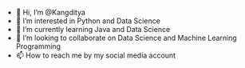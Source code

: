 - 👋 Hi, I’m @Kangditya
- 👀 I’m interested in Python and Data Science
- 🌱 I’m currently learning Java and Data Science
- 💞️ I’m looking to collaborate on Data Science and Machine Learning Programming
- 📫 How to reach me by my social media account

<!---
Kangditya/Kangditya is a ✨ special ✨ repository because its `README.md` (this file) appears on your GitHub profile.
You can click the Preview link to take a look at your changes.
--->

